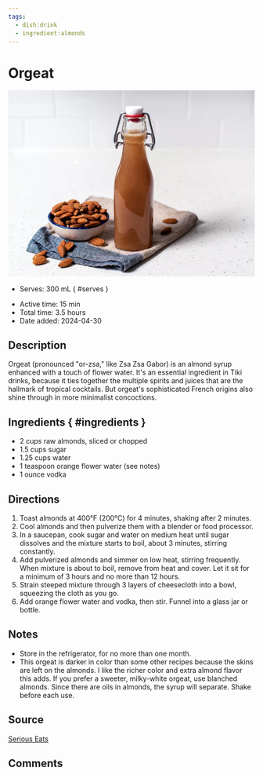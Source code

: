 ```yaml
---
tags:
  - dish:drink
  - ingredient:almonds
---
```

<!-- Tags can have colon, but no space around it -->

# Orgeat

![Recipe picture](../images/orgeat.webp)

<!-- Serves has to be a single number, no dashes, but text is allowed after the
number (e.g., 24 cookies) -->
- Serves: 300 mL
{ #serves }
<!-- Time is not parsed, so anything can be input here, and additional
values can be added (e.g., "active time", "cooking time", etc) -->
- Active time: 15 min 
- Total time: 3.5 hours
- Date added: 2024-04-30

## Description
Orgeat (pronounced "or-zsa," like Zsa Zsa Gabor) is an almond syrup enhanced with a touch of flower water. It's an essential ingredient in Tiki drinks, because it ties together the multiple spirits and juices that are the hallmark of tropical cocktails. But orgeat's sophisticated French origins also shine through in more minimalist concoctions.

## Ingredients { #ingredients }

<!-- Decimals are allowed, fractions are not. For ranges, use only a single dash
and no spaces between the numbers. -->

- 2 cups raw almonds, sliced or chopped
- 1.5 cups sugar
- 1.25 cups water
- 1 teaspoon orange flower water (see notes)
- 1 ounce vodka

## Directions

<!-- If you have a direction that refers to a number of some ingredient, wrap
the number in asterisks and add `{.ingredient-num}` afterwards. For example,
write `Add 2 Tbsp oil to pan` as `Add *2*{.ingredient-num} to pan`. This allows
us to properly change the number when changing the serves value. -->

1. Toast almonds at 400°F (200°C) for 4 minutes, shaking after 2 minutes.
2. Cool almonds and then pulverize them with a blender or food processor.
3. In a saucepan, cook sugar and water on medium heat until sugar dissolves and the mixture starts to boil, about 3 minutes, stirring constantly.
4. Add pulverized almonds and simmer on low heat, stirring frequently. When mixture is about to boil, remove from heat and cover. Let it sit for a minimum of 3 hours and no more than 12 hours.
5. Strain steeped mixture through 3 layers of cheesecloth into a bowl, squeezing the cloth as you go.
6. Add orange flower water and vodka, then stir. Funnel into a glass jar or bottle. 

## Notes

<!-- Delete section if no additional notes -->
- Store in the refrigerator, for no more than one month.
- This orgeat is darker in color than some other recipes because the skins are left on the almonds. I like the richer color and extra almond flavor this adds. If you prefer a sweeter, milky-white orgeat, use blanched almonds. Since there are oils in almonds, the syrup will separate. Shake before each use. 

## Source

[Serious Eats](https://www.seriouseats.com/how-to-make-orgeat-recipe-almond-syrup-for-cocktails)

## Comments
